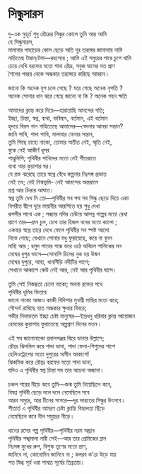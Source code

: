# সিন্ধুসারস

দু-এক মুহূর্ত শুধু রৌদ্রের সিন্ধুর কোলে তুমি আর আমি  
হে সিন্ধুসারস,  
মালাবার পাহাড়ের কোল ছেড়ে অতি দূর তরঙ্গের জানালায় নামি  
নাচিতেছ টারান্‌টেলা—রহস্যের ; আমি এই সমুদ্রের পারে চুপে থামি  
চেয়ে দেখি বরফের মতো শাদা রৌদ্র, সবুজ ঘাসের মত প্রাণ  
শৈলের গহ্বর থেকে অন্ধকার তরঙ্গেরে করিছে আহ্বান।

জানো কি অনেক যুগ চলে গেছে ? মরে গেছে অনেক নৃপতি ?  
অনেক সোনার ধান ঝরে গেছে জানো না কি ? অনেক গহন ক্ষতি

আমাদের ক্লান্ত করে দিয়ে—হারায়েছি আনন্দের গতি;  
ইচ্ছা, চিন্তা, স্বপ্ন, ব্যথা, ভবিষ্যৎ, বর্তমান, এই বর্তমান  
হৃদয়ে বিরস গান গাহিতেছে আমাদের—বেদনার আমরা সন্তান?  
জানি পাখি, শাদা পাখি, মালাবার ফেনার সন্তান,  
তুমি পিছে চাহো নাকো, তোমার অতীত নেই, স্মৃতি নেই,  
বুকে নেই আকীর্ণ ধূসর  
পাণ্ডুলিপি; পৃথিবীর পাখিদের মতো নেই শীতরাতে  
ব্যথা আর কুয়াশার ঘর।  
যে রক্ত ঝরেছে তারে স্বপ্নে বেঁধে কল্পনার নিঃসঙ্গ প্রভাত  
নেই তব; নেই নিন্মভুমি- নেই আনন্দের অন্তরালে  
প্রশ্ন আর চিন্তার আঘাত।  
স্বপ্ন তুমি দেখ নি তো—পৃথিবীর সব পথ সব সিন্ধু ছেড়ে দিয়ে একা  
বিপরীত দ্বীপে দূরে মায়াবীর আরশিতে হয় শুধু দেখা  
রূপসীর সাথে এক ; সন্ধ্যার নদির ঢেউয়ে আসন্ন গল্পের মতো রেখা  
প্রাণে তার—ম্লান চুল, চোখ তার হিজল বনের মতো কালো ;  
একবার স্বপ্নে তারে দেখে ফেলে পৃথিবীর সব স্পষ্ট আলো  
নিভে গেছে; যেখানে সোনার মধু ফুরায়েছে, করে না বুনন  
মাছি আর ; হলুদ পাতার গন্ধে ভরে ওঠে অবিচল শালিকের মন  
মেঘের দুপুর ভাসে—সোনালি চিলের বুক হয় উন্মন  
মেঘের দুপুরে, আহা, ধানসিঁড়ি নদীটির পাশে;  
সেখানে আকাশে কেউ নেই আর, নেই আর পৃথিবীর ঘাসে।

তুমি সেই নিস্তব্ধতা চেনো নাকো; অথবা রক্তের পথে  
পৃথিবীর ধূলির ভিতরে  
জানো নাকো আজও কাঞ্চী বিদিশার মুখশ্রী মাছির মতো ঝরে;  
সৌন্দর্য রাখিছে হাত অন্ধকার ক্ষুধার বিবরে;  
গভীর নিলাভতম ইচ্ছা চেষ্টা মানুষের—ইন্দ্রধনু ধরিবার ক্লান্ত আয়োজন  
হেমন্তের কুয়াশায় ফুরাতেছে অল্পপ্রাণ দিনের মতন।

এই সব জানোনাকো প্রবালপঞ্জর ঘিরে ডানার উল্লাসে;  
রৌদ্রে ঝিলমিল করে শাদা ডানা, শাদা ফেনা-শিশুদের পাশে  
হেলিওট্রোপের মতো দুপুরের অসীম আকাশে!  
ঝিকমিক করে রৌদ্রে বরফের মতো শাদা ডানা,  
যদিও এ পৃথিবীর স্বপ্ন চিন্তা সব তার অচেনা অজানা।

চঞ্চল শরের নীড়ে কবে তুমি—জন্ম তুমি নিয়েছিলে কবে,  
বিষণ্ণ পৃথিবী ছেড়ে দলে দলে নেমেছিলে সবে  
আরব সমুদ্রে, আর চীনের সাগরে—দূর ভারতের সিন্ধুর উৎসবে।  
শীতার্ত এ পৃথিবীর আমরণ চেষ্টা ক্লান্তি বিহ্বলতা ছিঁড়ে  
নেমেছিলে কবে নীল সমুদ্রের নীড়ে।

ধানের রসের গল্প পৃথিবীর—পৃথিবীর নরম অঘ্রান  
পৃথিবীর শঙ্খমালা নারী সেই—আর তার প্রেমিকের ম্লান  
নিঃসঙ্গ মুখের রুপ, বিশুস্ক তৃণের মতো প্রাণ,  
জানিবে না, কোনোদিন জানিবে না ; কলরব ক’রে উড়ে যায়  
শত স্নিগ্ধ সূর্য ওরা শাশ্বত সূর্যের তিব্রতায়।

